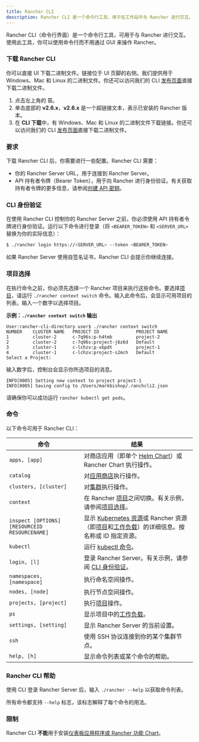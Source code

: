 ```yaml
---
title: Rancher CLI
description: Rancher CLI 是一个命令行工具，用于在工作站中与 Rancher 进行交互。
---
```


Rancher CLI（命令行界面）是一个命令行工具，可用于与 Rancher 进行交互。使用此工具，你可以使用命令行而不用通过 GUI 来操作 Rancher。

### 下载 Rancher CLI

你可以直接 UI 下载二进制文件。链接位于 UI 页脚的右侧。我们提供用于 Windows、Mac 和 Linux 的二进制文件。你还可以访问我们的 CLI [发布页面](https://github.com/rancher/cli/releases)直接下载二进制文件。

1. 点击左上角的 **☰**。
1. 单击底部的 **v2.6.x**，**v2.6.x** 是一个超链接文本，表示已安装的 Rancher 版本。
1. 在 **CLI 下载**中，有 Windows、Mac 和 Linux 的二进制文件下载链接。你还可以访问我们的 CLI [发布页面](https://github.com/rancher/cli/releases)直接下载二进制文件。

### 要求

下载 Rancher CLI 后，你需要进行一些配置。Rancher CLI 需要：

- 你的 Rancher Server URL，用于连接到 Rancher Server。
- API 持有者令牌（Bearer Token），用于向 Rancher 进行身份验证。有关获取持有者令牌的更多信息，请参阅[创建 API 密钥](../user-settings/api-keys.md)。

### CLI 身份验证

在使用 Rancher CLI 控制你的 Rancher Server 之前，你必须使用 API 持有者令牌进行身份验证。运行以下命令进行登录（将 `<BEARER_TOKEN>` 和 `<SERVER_URL>` 替换为你的实际信息）：

```bash
$ ./rancher login https://<SERVER_URL> --token <BEARER_TOKEN>
```

如果 Rancher Server 使用自签名证书，Rancher CLI 会提示你继续连接。

### 项目选择

在执行命令之前，你必须先选择一个 Rancher 项目来执行这些命令。要选择[项目](../../how-to-guides/new-user-guides/manage-clusters/projects-and-namespaces.md)，请运行 `./rancher context switch` 命令。输入此命令后，会显示可用项目的列表。输入一个数字以选择项目。

**示例：`./rancher context switch` 输出**
```
User:rancher-cli-directory user$ ./rancher context switch
NUMBER    CLUSTER NAME   PROJECT ID              PROJECT NAME
1         cluster-2      c-7q96s:p-h4tmb         project-2
2         cluster-2      c-7q96s:project-j6z6d   Default
3         cluster-1      c-lchzv:p-xbpdt         project-1
4         cluster-1      c-lchzv:project-s2mch   Default
Select a Project:
```

输入数字后，控制台会显示你所选项目的消息。

```
INFO[0005] Setting new context to project project-1
INFO[0005] Saving config to /Users/markbishop/.ranchcli2.json
```

请确保你可以成功运行 `rancher kubectl get pods`。

### 命令

以下命令可用于 Rancher CLI：

| 命令 | 结果 |
|---|---|
| `apps, [app]` | 对商店应用（即单个 [Helm Chart](https://docs.helm.sh/developing_charts/)）或 Rancher Chart 执行操作。 |
| `catalog` | 对[应用商店](../../pages-for-subheaders/helm-charts-in-rancher.md)执行操作。 |
| `clusters, [cluster]` | 对[集群](../../pages-for-subheaders/kubernetes-clusters-in-rancher-setup.md)执行操作。 |
| `context` | 在 Rancher [项目](../../how-to-guides/new-user-guides/manage-clusters/projects-and-namespaces.md)之间切换。有关示例，请参阅[项目选择](#项目选择)。 |
| `inspect [OPTIONS] [RESOURCEID RESOURCENAME]` | 显示 [Kubernetes 资源](https://kubernetes.io/docs/reference/kubectl/cheatsheet/#resource-types)或 Rancher 资源（即[项目](../../how-to-guides/new-user-guides/manage-clusters/projects-and-namespaces.md)和[工作负载](../../pages-for-subheaders/workloads-and-pods.md)）的详细信息。按名称或 ID 指定资源。 |
| `kubectl` | 运行 [kubectl 命令](https://kubernetes.io/docs/reference/kubectl/overview/#operations)。 |
| `login, [l]` | 登录 Rancher Server。有关示例，请参阅 [CLI 身份验证](#cli-身份验证)。 |
| `namespaces, [namespace]` | 执行命名空间操作。 |
| `nodes, [node]` | 执行节点空间操作。 |
| `projects, [project]` | 执行[项目](../../how-to-guides/new-user-guides/manage-clusters/projects-and-namespaces.md)操作。 |
| `ps` | 显示项目中的[工作负载](../../pages-for-subheaders/workloads-and-pods.md)。 |
| `settings, [setting]` | 显示 Rancher Server 的当前设置。 |
| `ssh` | 使用 SSH 协议连接到你的某个集群节点。 |
| `help, [h]` | 显示命令列表或某个命令的帮助。 |


### Rancher CLI 帮助

使用 CLI 登录 Rancher Server 后，输入 `./rancher --help` 以获取命令列表。

所有命令都支持 `--help` 标志，该标志解释了每个命令的用法。

### 限制

Rancher CLI **不能**用于安装[仪表板应用程序或 Rancher 功能 Chart](../../pages-for-subheaders/helm-charts-in-rancher.md)。
